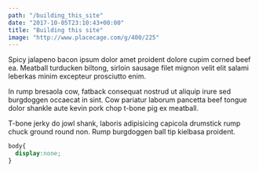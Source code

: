 ```yaml
---
path: "/building_this_site"
date: "2017-10-05T23:10:43+00:00"
title: "Building this site"
image: "http://www.placecage.com/g/400/225"
---
```


Spicy jalapeno bacon ipsum dolor amet proident dolore cupim corned beef ea. Meatball turducken biltong, sirloin sausage filet mignon velit elit salami leberkas minim excepteur prosciutto enim. 

In rump bresaola cow, fatback consequat nostrud ut aliquip irure sed burgdoggen occaecat in sint. Cow pariatur laborum pancetta beef tongue dolor shankle aute kevin pork chop t-bone pig ex meatball. 

T-bone jerky do jowl shank, laboris adipisicing capicola drumstick rump chuck ground round non. Rump burgdoggen ball tip kielbasa proident.

```css
body{
  display:none;
}
```
